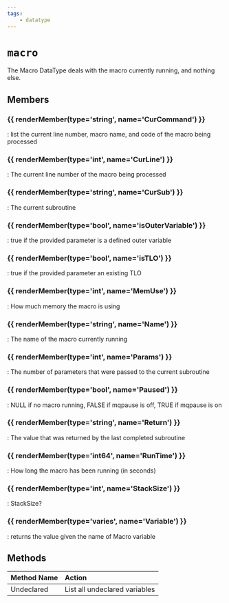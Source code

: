 ```yaml
---
tags:
    - datatype
---
```

# `macro`

The Macro DataType deals with the macro currently running, and nothing else.

## Members

### {{ renderMember(type='string', name='CurCommand') }} 

:   list the current line number, macro name, and code of the macro being processed

### {{ renderMember(type='int', name='CurLine') }} 

:   The current line number of the macro being processed

### {{ renderMember(type='string', name='CurSub') }} 

:   The current subroutine

### {{ renderMember(type='bool', name='isOuterVariable') }} 

:   true if the provided parameter is a defined outer variable

### {{ renderMember(type='bool', name='isTLO') }} 

:   true if the provided parameter an existing TLO

### {{ renderMember(type='int', name='MemUse') }} 

:   How much memory the macro is using

### {{ renderMember(type='string', name='Name') }} 

:   The name of the macro currently running

### {{ renderMember(type='int', name='Params') }} 

:   The number of parameters that were passed to the current subroutine

### {{ renderMember(type='bool', name='Paused') }} 

:   NULL if no macro running, FALSE if mqpause is off, TRUE if mqpause is on

### {{ renderMember(type='string', name='Return') }} 

:   The value that was returned by the last completed subroutine

### {{ renderMember(type='int64', name='RunTime') }} 

:   How long the macro has been running (in seconds)

### {{ renderMember(type='int', name='StackSize') }} 

:   StackSize?

### {{ renderMember(type='varies', name='Variable') }} 

:   returns the value given the name of Macro variable


## Methods

| Method Name | Action |
| :--- | :--- |
| Undeclared | List all undeclared variables |

[int]: datatype-int.md
[string]: datatype-string.md
[achievementobj]: datatype-achievementobj.md
[bool]: datatype-bool.md
[time]: datatype-time.md
[achievement]: datatype-achievement.md
[achievementcat]: datatype-achievementcat.md
[altability]: datatype-altability.md
[spell]: ../data-types/datatype-spell.md
[bandolieritem]: #bandolieritem-datatype
[int64]: datatype-int64.md
[timestamp]: datatype-timestamp.md
[float]: datatype-float.md
[buff]: datatype-buff.md
[spawn]: datatype-spawn.md
[auratype]: datatype-auratype.md
[item]: datatype-item.md
[worldlocation]: datatype-worldlocation.md
[ticks]: datatype-ticks.md
[fellowship]: datatype-fellowship.md
[strinrg]: datatype-string.md
[xtarget]: datatype-xtarget.md
[dzmember]: datatype-dzmember.md
[window]: datatype-window.md
[zone]: datatype-zone.md
[fellowshipmember]: datatype-fellowshipmember.md
[class]: datatype-class.md
[heading]: datatype-heading.md
[ground]: datatype-ground.md
[inifile]: datatype-inifile.md
[inifilesection]: datatype-inifilesection.md
[inifilesectionkey]: datatype-inifilesectionkey.md
[double]: datatype-double.md
[invslot]: datatype-invslot.md
[augtype]: datatype-augtype.md
[itemspell]: datatype-itemspell.md
[evolving]: datatype-evolving.md
[keyringitem]: datatype-keyringitem.md
